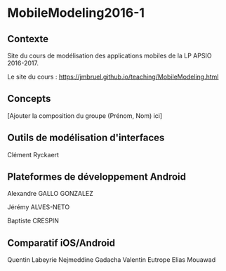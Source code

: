 # MobileModeling2016-1

## Contexte

Site du cours de modélisation des applications mobiles de la LP APSIO 2016-2017.

Le site du cours : https://jmbruel.github.io/teaching/MobileModeling.html

## Concepts

[Ajouter la composition du groupe (Prénom, Nom) ici]

## Outils de modélisation d'interfaces

Clément Ryckaert

## Plateformes de développement Android

Alexandre GALLO GONZALEZ

Jérémy ALVES-NETO

Baptiste CRESPIN

## Comparatif iOS/Android

Quentin Labeyrie
Nejmeddine Gadacha
Valentin Eutrope
Elias Mouawad
